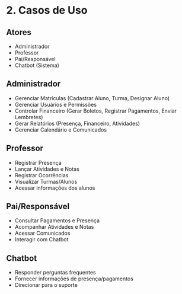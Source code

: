 # 2. Casos de Uso

## Atores
- Administrador
- Professor
- Pai/Responsável
- Chatbot (Sistema)

## Administrador
- Gerenciar Matrículas (Cadastrar Aluno, Turma, Designar Aluno)
- Gerenciar Usuários e Permissões
- Controlar Financeiro (Gerar Boletos, Registrar Pagamentos, Enviar Lembretes)
- Gerar Relatórios (Presença, Financeiro, Atividades)
- Gerenciar Calendário e Comunicados

## Professor
- Registrar Presença
- Lançar Atividades e Notas
- Registrar Ocorrências
- Visualizar Turmas/Alunos
- Acessar informações dos alunos

## Pai/Responsável
- Consultar Pagamentos e Presença
- Acompanhar Atividades e Notas
- Acessar Comunicados
- Interagir com Chatbot

## Chatbot
- Responder perguntas frequentes
- Fornecer informações de presença/pagamentos
- Direcionar para o suporte
